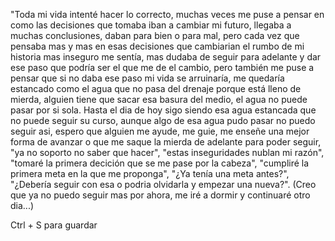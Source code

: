"Toda mi vida intenté hacer lo correcto, muchas veces me puse a pensar en como las decisiones que tomaba iban a cambiar mi futuro, llegaba a muchas conclusiones, daban para bien o para mal, pero cada vez que pensaba mas y mas en esas decisiones que cambiarian el rumbo de mi historia mas inseguro me sentía, mas dudaba de seguir para adelante y dar ese paso que podría ser el que me de el cambio, pero también me puse a pensar que si no daba ese paso mi vida se arruinaría, me quedaría estancado como el agua que no pasa del drenaje porque está lleno de mierda, alguien tiene que sacar esa basura del medio, el agua no puede pasar por si sola. Hasta el dia de hoy sigo siendo esa agua estancada que no puede seguir su curso, aunque algo de esa agua pudo pasar no puedo seguir asi, espero que alguien me ayude, me guie, me enseñe una mejor forma de avanzar o que me saque la mierda de adelante para poder seguir, "ya no soporto no saber que hacer", "estas inseguridades nublan mi razón", "tomaré la primera decición que se me pase por la cabeza", "cumpliré la primera meta en la que me proponga", "¿Ya tenía una meta antes?", "¿Debería seguir con esa o podria olvidarla y empezar una nueva?". (Creo que ya no puedo seguir mas por ahora, me iré a dormir y continuaré otro dia...)

Ctrl + S para guardar